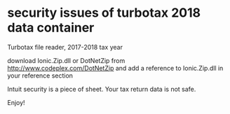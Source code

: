 # security issues of turbotax 2018 data container
Turbotax file reader, 2017-2018 tax year

download Ionic.Zip.dll or DotNetZip from http://www.codeplex.com/DotNetZip and add a reference to Ionic.Zip.dll in your reference section

Intuit security is a piece of sheet. Your tax return data is not safe.

Enjoy!

